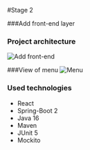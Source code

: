 
#Stage 2

###Add front-end layer

### Project architecture
![Add front-end](https://user-images.githubusercontent.com/32255911/126067319-d9bbcc34-bf53-4ad2-84a0-3c1bc09da934.PNG)

###View of menu
![Menu](https://user-images.githubusercontent.com/32255911/126067383-35c86b1a-f8eb-4cf6-b3af-791891d6b879.PNG)


### Used technologies
* React
* Spring-Boot 2
* Java 16
* Maven
* JUnit 5
* Mockito